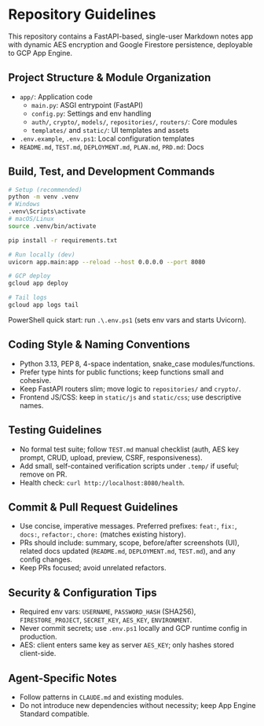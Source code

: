 # Repository Guidelines

This repository contains a FastAPI-based, single-user Markdown notes app with dynamic AES encryption and Google Firestore persistence, deployable to GCP App Engine.

## Project Structure & Module Organization
- `app/`: Application code
  - `main.py`: ASGI entrypoint (FastAPI)
  - `config.py`: Settings and env handling
  - `auth/`, `crypto/`, `models/`, `repositories/`, `routers/`: Core modules
  - `templates/` and `static/`: UI templates and assets
- `.env.example`, `.env.ps1`: Local configuration templates
- `README.md`, `TEST.md`, `DEPLOYMENT.md`, `PLAN.md`, `PRD.md`: Docs

## Build, Test, and Development Commands
```bash
# Setup (recommended)
python -m venv .venv
# Windows
.venv\Scripts\activate
# macOS/Linux
source .venv/bin/activate

pip install -r requirements.txt

# Run locally (dev)
uvicorn app.main:app --reload --host 0.0.0.0 --port 8080

# GCP deploy
gcloud app deploy

# Tail logs
gcloud app logs tail
```
PowerShell quick start: run `.\.env.ps1` (sets env vars and starts Uvicorn).

## Coding Style & Naming Conventions
- Python 3.13, PEP 8, 4-space indentation, snake_case modules/functions.
- Prefer type hints for public functions; keep functions small and cohesive.
- Keep FastAPI routers slim; move logic to `repositories/` and `crypto/`.
- Frontend JS/CSS: keep in `static/js` and `static/css`; use descriptive names.

## Testing Guidelines
- No formal test suite; follow `TEST.md` manual checklist (auth, AES key prompt, CRUD, upload, preview, CSRF, responsiveness).
- Add small, self-contained verification scripts under `.temp/` if useful; remove on PR.
- Health check: `curl http://localhost:8080/health`.

## Commit & Pull Request Guidelines
- Use concise, imperative messages. Preferred prefixes: `feat:`, `fix:`, `docs:`, `refactor:`, `chore:` (matches existing history).
- PRs should include: summary, scope, before/after screenshots (UI), related docs updated (`README.md`, `DEPLOYMENT.md`, `TEST.md`), and any config changes.
- Keep PRs focused; avoid unrelated refactors.

## Security & Configuration Tips
- Required env vars: `USERNAME`, `PASSWORD_HASH` (SHA256), `FIRESTORE_PROJECT`, `SECRET_KEY`, `AES_KEY`, `ENVIRONMENT`.
- Never commit secrets; use `.env.ps1` locally and GCP runtime config in production.
- AES: client enters same key as server `AES_KEY`; only hashes stored client-side.

## Agent-Specific Notes
- Follow patterns in `CLAUDE.md` and existing modules.
- Do not introduce new dependencies without necessity; keep App Engine Standard compatible.
